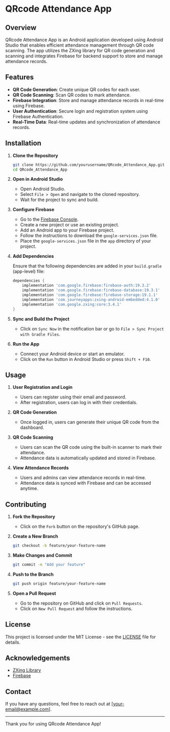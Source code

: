 # QRcode Attendance App

## Overview

QRcode Attendance App is an Android application developed using Android Studio that enables efficient attendance management through QR code scanning. The app utilizes the ZXing library for QR code generation and scanning and integrates Firebase for backend support to store and manage attendance records.

## Features

- **QR Code Generation**: Create unique QR codes for each user.
- **QR Code Scanning**: Scan QR codes to mark attendance.
- **Firebase Integration**: Store and manage attendance records in real-time using Firebase.
- **User Authentication**: Secure login and registration system using Firebase Authentication.
- **Real-Time Data**: Real-time updates and synchronization of attendance records.

## Installation

1. **Clone the Repository**

   ```bash
   git clone https://github.com/yourusername/QRcode_Attendance_App.git
   cd QRcode_Attendance_App
   ```

2. **Open in Android Studio**

   - Open Android Studio.
   - Select `File > Open` and navigate to the cloned repository.
   - Wait for the project to sync and build.

3. **Configure Firebase**

   - Go to the [Firebase Console](https://console.firebase.google.com/).
   - Create a new project or use an existing project.
   - Add an Android app to your Firebase project.
   - Follow the instructions to download the `google-services.json` file.
   - Place the `google-services.json` file in the `app` directory of your project.

4. **Add Dependencies**

   Ensure that the following dependencies are added in your `build.gradle` (app-level) file:

   ```groovy
   dependencies {
       implementation 'com.google.firebase:firebase-auth:19.3.2'
       implementation 'com.google.firebase:firebase-database:19.3.1'
       implementation 'com.google.firebase:firebase-storage:19.1.1'
       implementation 'com.journeyapps:zxing-android-embedded:4.1.0'
       implementation 'com.google.zxing:core:3.4.1'
   }
   ```

5. **Sync and Build the Project**

   - Click on `Sync Now` in the notification bar or go to `File > Sync Project with Gradle Files`.

6. **Run the App**

   - Connect your Android device or start an emulator.
   - Click on the `Run` button in Android Studio or press `Shift + F10`.

## Usage

1. **User Registration and Login**

   - Users can register using their email and password.
   - After registration, users can log in with their credentials.

2. **QR Code Generation**

   - Once logged in, users can generate their unique QR code from the dashboard.

3. **QR Code Scanning**

   - Users can scan the QR code using the built-in scanner to mark their attendance.
   - Attendance data is automatically updated and stored in Firebase.

4. **View Attendance Records**

   - Users and admins can view attendance records in real-time.
   - Attendance data is synced with Firebase and can be accessed anytime.

## Contributing

1. **Fork the Repository**

   - Click on the `Fork` button on the repository's GitHub page.

2. **Create a New Branch**

   ```bash
   git checkout -b feature/your-feature-name
   ```

3. **Make Changes and Commit**

   ```bash
   git commit -m "Add your feature"
   ```

4. **Push to the Branch**

   ```bash
   git push origin feature/your-feature-name
   ```

5. **Open a Pull Request**

   - Go to the repository on GitHub and click on `Pull Requests`.
   - Click on `New Pull Request` and follow the instructions.

## License

This project is licensed under the MIT License - see the [LICENSE](LICENSE) file for details.

## Acknowledgements

- [ZXing Library](https://github.com/zxing/zxing)
- [Firebase](https://firebase.google.com/)

## Contact

If you have any questions, feel free to reach out at [your-email@example.com].

---

Thank you for using QRcode Attendance App!
